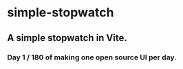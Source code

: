 # simple-stopwatch

## A simple stopwatch in Vite.

### Day 1 / 180 of making one open source UI per day.
